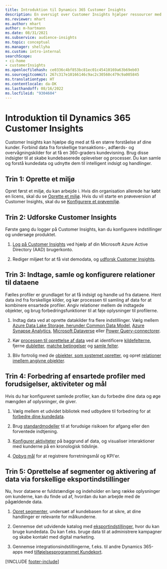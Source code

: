 ```yaml
---
title: Introduktion til Dynamics 365 Customer Insights
description: En oversigt over Customer Insights hjælper ressourcer med at komme hurtigt i gang.
ms.reviewer: mhart
ms.author: mhart
author: m-hartmann
ms.date: 08/31/2021
ms.subservice: audience-insights
ms.topic: conceptual
ms.manager: shellyha
ms.custom: intro-internal
searchScope:
- ci-home
- customerInsights
ms.openlocfilehash: ce0336c4bf853bc81ec01c45410169a63b69eb03
ms.sourcegitcommit: 267c317e10166146c9ac2c30560c479c9a005845
ms.translationtype: HT
ms.contentlocale: da-DK
ms.lasthandoff: 08/16/2022
ms.locfileid: "9304604"
---
```

# <a name="get-started-with-dynamics-365-customer-insights"></a>Introduktion til Dynamics 365 Customer Insights

Customer Insights kan hjælpe dig med at få en større forståelse af dine kunder. Forbind data fra forskellige transaktions-, adfærds- og overvågningskilder for at få en 360-graders kundevisning. Brug disse indsigter til at skabe kundebaserede oplevelser og processer. Du kan samle og forstå kundedata og udnytte dem til intelligent indsigt og handlinger.

## <a name="step-1-create-an-environment"></a>Trin 1: Oprette et miljø

Opret først et miljø, du kan arbejde i. Hvis din organisation allerede har købt en licens, skal du se [Oprette et miljø](create-environment.md). Hvis du vil starte en prøveversion af Customer Insights, skal du se [Konfigurere et prøvemiljø](trial-signup.md).

## <a name="step-2-explore-customer-insights"></a>Trin 2: Udforske Customer Insights

Første gang du logger på Customer Insights, kan du konfigurere indstillinger og undersøge produktet.

1. [Log på Customer Insights](https://home.ci.ai.dynamics.com) ved hjælp af din Microsoft Azure Active Directory (AAD) brugerkonto.

1. Rediger miljøet for at få vist demodata, og [udforsk Customer Insights](home.md).

## <a name="step-3-ingest-unify-and-set-up-relationships-for-your-data"></a>Trin 3: Indtage, samle og konfigurere relationer til dataene

Fælles profiler er grundlaget for at få indsigt og handle ud fra dataene. Hent data ind fra forskellige kilder, og kør processen til samling af data for at kombinere ensartede profiler. Angiv relationer mellem de indtagede objekter, og brug forbedringsfunktioner til at føje oplysninger til profilerne.

1. Indtag data ved at oprette datakilder fra flere indstillinger. Vælg mellem [Azure Data Lake Storage, herunder Common Data Model](connect-common-data-model.md), [Azure Synapse Analytics](connect-synapse.md), [Microsoft Dataverse](connect-dataverse-managed-lake.md) eller  [Power Query-connectorer](connect-power-query.md).

1. Kør [processen til oprettelse af data](data-unification.md) ved at identificere [kildefelterne](map-entities.md), fjerne [dubletter](remove-duplicates.md), [matche betingelser](match-entities.md) og [samle felter](merge-entities.md).

1. Bliv fortrolig med de [objekter, som systemet opretter](entities.md), og opret [relationer imellem angivne objekter](relationships.md).

## <a name="step-4-enhance-unified-profiles-with-predictions-activities-and-measures"></a>Trin 4: Forbedring af ensartede profiler med forudsigelser, aktiviteter og mål

Hvis du har konfigureret samlede profiler, kan du forbedre dine data og øge mængden af oplysninger, de giver.

1. Vælg mellem et udvidet bibliotek med udbydere til forbedring for at [forbedre dine kundedata](enrichment-hub.md).

1. Brug [standardmodeller](predictions-overview.md) til at forudsige risikoen for afgang eller den forventede indtjening.

1. [Konfigurer aktiviteter](activities.md) på baggrund af data, og visualiser interaktioner med kunderne på en kronologisk tidslinje.

1. [Opbyg mål](measures.md) for at registrere forretningsmål og KPI'er.

## <a name="step-5-create-segments-and-activate-data-through-various-export-options"></a>Trin 5: Oprettelse af segmenter og aktivering af data via forskellige eksportindstillinger

Nu, hvor dataene er fuldstændige og indeholder en lang række oplysninger om kunderne, kan du finde ud af, hvordan du kan arbejde med de pågældende data.

1. [Opret segmenter](segments.md), undersæt af kundebasen for at sikre, at dine handlinger er relevante for målkunderne.

1. Gennemse det udvidende katalog med [eksportindstillinger](export-destinations.md), hvor du kan bruge kundedata. Du kan f.eks. bruge data til at administrere kampagner og skabe kontakt med digital marketing.

1. Gennemse integrationsindstillingerne, f.eks. til andre Dynamics 365-apps med [tilføjelsesprogrammet Kundekort](customer-card-add-in.md).  


[!INCLUDE [footer-include](includes/footer-banner.md)]
